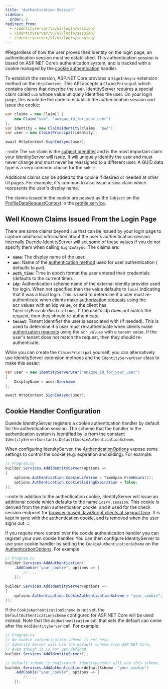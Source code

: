 ```yaml
---
title: "Authentication Session"
sidebar:
  order: 2
redirect_from:
  - /identityserver/v5/ui/login/session/
  - /identityserver/v6/ui/login/session/
  - /identityserver/v7/ui/login/session/
---
```


#Regardless of how the user proves their identity on the login page, an authentication session must be established.
This authentication session is based on ASP.NET Core’s authentication system, and is tracked with a cookie managed by
the [cookie authentication](https://docs.microsoft.com/en-us/aspnet/core/security/authentication/cookie) handler.

To establish the session, ASP.NET Core provides a `SignInAsync` extension method on the `HttpContext`.
This API accepts a `ClaimsPrincipal` which contains claims that describe the user.
IdentityServer requires a special claim called `sub` whose value uniquely identifies the user.
On your login page, this would be the code to establish the authentication session and issue the cookie:

```csharp
var claims = new Claim[] {
    new Claim("sub", "unique_id_for_your_user")
};
var identity = new ClaimsIdentity(claims, "pwd");
var user = new ClaimsPrincipal(identity);

await HttpContext.SignInAsync(user);
```

:::note
The `sub` claim is the [subject identifier](https://openid.net/specs/openid-connect-core-1_0.html#standardclaims) and is
the most important claim your IdentityServer will issue.
It will uniquely identify the user and must never change and must never be reassigned to a different user.
A GUID data type is a very common choice for the `sub`.
:::

Additional claims can be added to the cookie if desired or needed at other UI pages.
For example, it's common to also issue a `name` claim which represents the user's display name.

The claims issued in the cookie are passed as the `Subject` on
the [ProfileDataRequestContext](/identityserver/reference/services/profile-service/#duendeidentityservermodelsprofiledatarequestcontext)
in the [profile service](/identityserver/fundamentals/claims).

## Well Known Claims Issued From the Login Page

There are some claims beyond `sub` that can be issued by your login page to capture additional information about the
user's authentication session.
Internally Duende IdentityServer will set some of these values if you do not specify them when calling `SignInAsync`.
The claims are:

* **`name`**: The display name of the user.
* **`amr`**: Name of the [authentication method](https://tools.ietf.org/html/rfc8176) used for user authentication (
  defaults to `pwd`).
* **`auth_time`**: Time in epoch format the user entered their credentials (defaults to the current time).
* **`idp`**: Authentication scheme name of the external identity provider used for login. When not specified then the
  value defaults to `local` indicating that it was a local login. This is used to determine if a user must
  re-authenticate when clients make [authorization requests](/identityserver/reference/endpoints/authorize) using the
  acr_values with an idp value, or the client has `IdentityProviderRestrictions`. If the user’s idp does not match the
  request, then they should re-authenticate.
* **`tenant`**: Tenant identifier the user is associated with (if needed). This is used to determine if a user must
  re-authenticate when clients make [authorization requests](/identityserver/reference/endpoints/authorize) using the
  `acr_values` with a `tenant` value. If the user's tenant does not match the request, then they should re-authenticate.

While you can create the `ClaimsPrincipal` yourself, you can alternatively use IdentityServer extension methods and the
`IdentityServerUser` class to make this easier:

```cs
var user = new IdentityServerUser("unique_id_for_your_user")
{
    DisplayName = user.Username
};

await HttpContext.SignInAsync(user);
```

## Cookie Handler Configuration

Duende IdentityServer registers a cookie authentication handler by default for the authentication session.
The scheme that the handler in the authentication system is identified by is from the constant
`IdentityServerConstants.DefaultCookieAuthenticationScheme`.

When configuring IdentityServer, the [AuthenticationOptions](/identityserver/reference/options#authentication) expose
some settings to control the cookie (e.g. expiration and sliding). For example:

```csharp
// Program.cs
builder.Services.AddIdentityServer(options =>
{
    options.Authentication.CookieLifetime = TimeSpan.FromHours(1);
    options.Authentication.CookieSlidingExpiration = false;
});
```

:::note
In addition to the authentication cookie, IdentityServer will issue an additional cookie which defaults to the name
`idsrv.session`. This cookie is derived from the main authentication cookie, and it used for the check session endpoint
for [browser-based JavaScript clients at signout time](/identityserver/ui/logout/notification#browser-based-javascript-clients).
It is kept in sync with the authentication cookie, and is removed when the user signs out.
:::

If you require more control over the cookie authentication handler you can register your own cookie handler.
You can then configure IdentityServer to use your cookie handler by setting the `CookieAuthenticationScheme` on
the [AuthenticationOptions](/identityserver/reference/options#authentication). For example:

```csharp
// Program.cs
builder.Services.AddAuthentication()
    .AddCookie("your_cookie", options => { 
        // ...
    });

builder.Services.AddIdentityServer(options =>
{
    options.Authentication.CookieAuthenticationScheme = "your_cookie";
});
```

If the `CookieAuthenticationScheme` is not set, the `DefaultAuthenticationScheme` configured for ASP.NET Core will be
used instead. Note that the `AddAuthentication` call that sets the default can come after the `AddIdentityServer` call.
For example:

```csharp
// Program.cs
// No cookie authentication scheme is set here. 
// Identity Server will use the default scheme from ASP.NET Core,
// even though it is not yet defined.
builder.Services.AddIdentityServer();

// Default scheme is registered. IdentityServer will use this scheme.
builder.Services.AddAuthentication(defaultScheme: "your_cookie")
    .AddCookie("your_cookie", options => { 
        // ...
    });
```
